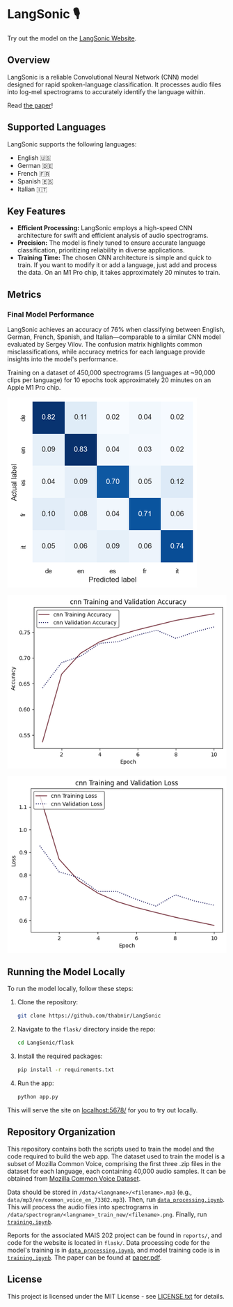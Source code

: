 # LangSonic 🎙️

Try out the model on the [LangSonic Website](https://lit-mesa-88597-fe23f01307fc.herokuapp.com/).

## Overview

LangSonic is a reliable Convolutional Neural Network (CNN) model designed for rapid spoken-language classification. It processes audio files into log-mel spectrograms to accurately identify the language within. 

Read [the paper](paper.pdf)!

## Supported Languages

LangSonic supports the following languages:

- English 🇺🇸
- German 🇩🇪
- French 🇫🇷
- Spanish 🇪🇸
- Italian 🇮🇹

## Key Features

- **Efficient Processing:** LangSonic employs a high-speed CNN architecture for swift and efficient analysis of audio spectrograms.
- **Precision:** The model is finely tuned to ensure accurate language classification, prioritizing reliability in diverse applications.
- **Training Time:** The chosen CNN architecture is simple and quick to train. If you want to modify it or add a language, just add and process the data. On an M1 Pro chip, it takes approximately 20 minutes to train.

## Metrics

### Final Model Performance

LangSonic achieves an accuracy of 76% when classifying between English, German, French, Spanish, and Italian—comparable to a similar CNN model evaluated by Sergey Vilov. The confusion matrix highlights common misclassifications, while accuracy metrics for each language provide insights into the model's performance.

Training on a dataset of 450,000 spectrograms (5 languages at ~90,000 clips per language) for 10 epochs took approximately 20 minutes on an Apple M1 Pro chip.

![Confusion Matrix](reports/screenshots/confusion_nov16.png)

![Validation Accuracy and Loss](reports/screenshots/i_val_acc_nov16.png)

![Validation Accuracy and Loss](reports/screenshots/i_val_loss_nov16.png)


## Running the Model Locally

To run the model locally, follow these steps:

1. Clone the repository:

    ```bash
    git clone https://github.com/thabnir/LangSonic
    ```

2. Navigate to the `flask/` directory inside the repo:

    ```bash
    cd LangSonic/flask
    ```

3. Install the required packages:

    ```bash
    pip install -r requirements.txt
    ```

4. Run the app:

    ```bash
    python app.py
    ```

This will serve the site on [localhost:5678/](http://localhost:5678/) for you to try out locally.

## Repository Organization

This repository contains both the scripts used to train the model and the code required to build the web app. The dataset used to train the model is a subset of Mozilla Common Voice, comprising the first three .zip files in the dataset for each language, each containing 40,000 audio samples. It can be obtained from [Mozilla Common Voice Dataset](https://huggingface.co/datasets/mozilla-foundation/common_voice_13_0).

Data should be stored in `/data/<langname>/<filename>.mp3` (e.g., `data/mp3/en/common_voice_en_73382.mp3`). Then, run [`data_processing.ipynb`](data_processing.ipynb). This will process the audio files into spectrograms in `/data/spectrogram/<langname>_train_new/<filename>.png`. Finally, run [`training.ipynb`](training.ipynb).

Reports for the associated MAIS 202 project can be found in `reports/`, and code for the website is located in `flask/`. Data processing code for the model's training is in [`data_processing.ipynb`](data_processing.ipynb), and model training code is in [`training.ipynb`](training.ipynb).
The paper can be found at [paper.pdf](paper.pdf).

## License

This project is licensed under the MIT License - see [LICENSE.txt](LICENSE.txt) for details.
